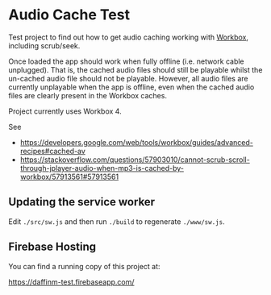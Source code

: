 # Audio Cache Test
Test project to find out how to get audio caching working with [Workbox](https://developers.google.com/web/tools/workbox), 
including scrub/seek.

Once loaded the app should work when fully offline (i.e. network cable unplugged). That is, the cached audio files should 
still be playable whilst the un-cached audio file should not be playable. However, all audio files are currently unplayable
when the app is offline, even when the cached audio files are clearly present in the Workbox caches.

Project currently uses Workbox 4. 

See
* https://developers.google.com/web/tools/workbox/guides/advanced-recipes#cached-av 
* https://stackoverflow.com/questions/57903010/cannot-scrub-scroll-through-jplayer-audio-when-mp3-is-cached-by-workbox/57913561#57913561

## Updating the service worker
Edit ```./src/sw.js``` and then run ```./build``` to regenerate ```./www/sw.js```.

## Firebase Hosting
You can find a running copy of this project at:

https://daffinm-test.firebaseapp.com/